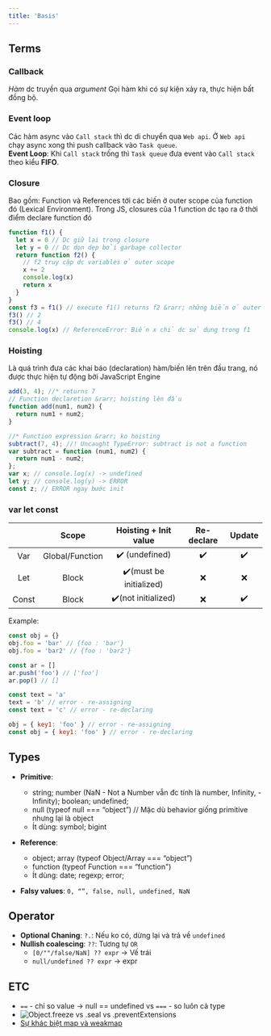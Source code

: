 ```yaml
---
title: 'Basis'
---
```


## Terms

### Callback

_Hàm_ dc truyền qua _argument_
Gọi hàm khi có sự kiện xảy ra, thực hiện bất đồng bộ.

### Event loop

Các hàm async vào `Call stack` thì dc di chuyển qua `Web api`. Ở `Web api` chạy async xong thì push callback vào `Task queue`.  
**Event Loop**: Khi `Call stack` trống thì `Task queue` đưa event vào `Call stack` theo kiểu **FIFO**.

### Closure

Bao gồm: Function và References tới các biến ở outer scope của function đó (Lexical Environment). Trong JS, closures của 1 function dc tạo ra ở thời điểm declare function đó

```js
function f1() {
  let x = 0 // Dc giữ lại trong closure
  let y = 0 // Dc dọn dẹp bởi garbage collector
  return function f2() {
    // f2 truy cập dc variables ở outer scope
    x += 2
    console.log(x)
    return x
  }
}
const f3 = f1() // execute f1() returns f2 &rarr; những biến ở outer scope của f2 sẽ dc giữ lại.
f3() // 2
f3() // 4
console.log(x) // ReferenceError: Biến x chỉ dc sử dụng trong f1
```

### Hoisting

Là quá trình đưa các khai báo (declaration) hàm/biến lên trên đầu trang, nó được thực hiện tự động bởi JavaScript Engine

```js
add(3, 4); //* returns 7
// Function declaretion &rarr; hoisting lên đầu
function add(num1, num2) {
  return num1 + num2;
}

//* Function expression &rarr; ko hoisting
subtract(7, 4); //! Uncaught TypeError: subtract is not a function
var subtract = function (num1, num2) {
  return num1 - num2;
};
var x; // console.log(x) -> undefined
let y; // console.log(y) -> ERROR
const z; // ERROR ngay bước init
```

### var let const

|       |      Scope      |  Hoisting + Init value  | Re-declare | Update |
| :---: | :-------------: | :---------------------: | :--------: | :----: |
|  Var  | Global/Function |     ✔️ (undefined)      |     ✔️     |   ✔️   |
|  Let  |      Block      | ✔️(must be initialized) |     ❌     |   ❌   |
| Const |      Block      |   ✔️(not initialized)   |     ❌     |   ✔️   |

Example:

```js
const obj = {}
obj.foo = 'bar' // {foo : 'bar'}
obj.foo = 'bar2' // {foo : 'bar2'}

const ar = []
ar.push('foo') // ['foo']
ar.pop() // []
```

```js
const text = 'a'
text = 'b' // error - re-assigning
const text = 'c' // error - re-declaring

obj = { key1: 'foo' } // error - re-assigning
const obj = { key1: 'foo' } // error - re-declaring
```

## Types

- **Primitive**:

  - string; number (NaN - Not a Number vẫn đc tính là number, Infinity, -Infinity); boolean; undefined;
  - null (typeof null === “object”) // Mặc dù behavior giống primitive nhưng lại là object
  - Ít dùng: symbol; bigint

- **Reference**:

  - object; array (typeof Object/Array === “object”)
  - function (typeof Function === “function")
  - Ít dùng: date; regexp; error;

- **Falsy values**: `0, “”, false, null, undefined, NaN`

## Operator

- **Optional Chaning**: `?.`: Nếu ko có, dừng lại và trả về `undefined`
- **Nullish coalescing**: `??`: Tương tự `OR`
  - `[0/""/false/NaN] ?? expr` &rarr; Vế trái
  - `null/undefined ?? expr` &rarr; expr

## ETC

- `==` - chỉ so value &rarr; null == undefined vs `===` - so luôn cả type
- ![Object.freeze vs .seal vs .preventExtensions ](https://imgur.com/SsK9doN.png)
- [Sự khác biệt map và weakmap](https://kieblog.vn/javascript-su-khac-biet-map-va-weakmap/)
